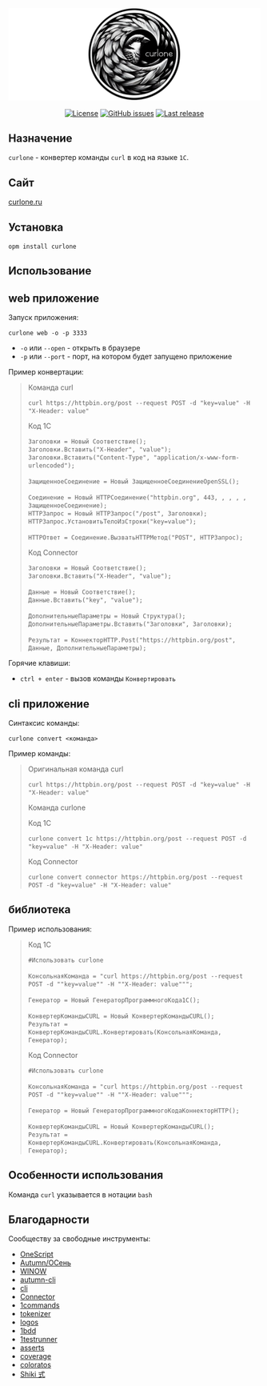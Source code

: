 ![](img/curlone-logo-horizontal.png)

<p align="center">
<a href="https://github.com/alei1180/curlone/blob/main/LICENSE"><img alt="License" src="https://img.shields.io/github/license/alei1180/curlone?style=badge"></a>
<a href="https://github.com/alei1180/curlone/issues"><img alt="GitHub issues" src="https://img.shields.io/github/issues-raw/alei1180/curlone?style=badge"></a>
<a href="https://github.com/alei1180/curlone/releases/latest"><img alt="Last release" src="https://img.shields.io/github/v/release/alei1180/curlone?include_prereleases&label=last%20release&style=badge"></a>
</p>

## Назначение

`curlone` - конвертер команды `curl` в код на языке `1С`.

## Сайт

[curlone.ru](http://curlone.ru/)

## Установка

```shell
opm install curlone
```

## Использование

## web приложение

Запуск приложения:

```shell
curlone web -o -p 3333
```

* `-o` или `--open` - открыть в браузере
* `-p` или `--port` - порт, на котором будет запущено приложение

Пример конвертации:

>Команда curl
>
>```shell
>curl https://httpbin.org/post --request POST -d "key=value" -H "X-Header: value"
>```
>
>Код 1C
>
>```bsl
>Заголовки = Новый Соответствие();
>Заголовки.Вставить("X-Header", "value");
>Заголовки.Вставить("Content-Type", "application/x-www-form-urlencoded");
>
>ЗащищенноеСоединение = Новый ЗащищенноеСоединениеOpenSSL();
>
>Соединение = Новый HTTPСоединение("httpbin.org", 443, , , , , ЗащищенноеСоединение);
>HTTPЗапрос = Новый HTTPЗапрос("/post", Заголовки);
>HTTPЗапрос.УстановитьТелоИзСтроки("key=value");
>
>HTTPОтвет = Соединение.ВызватьHTTPМетод("POST", HTTPЗапрос);
>```
>
>Код Connector
>
>```bsl
>Заголовки = Новый Соответствие();
>Заголовки.Вставить("X-Header", "value");
>
>Данные = Новый Соответствие();
>Данные.Вставить("key", "value");
>
>ДополнительныеПараметры = Новый Структура();
>ДополнительныеПараметры.Вставить("Заголовки", Заголовки);
>
>Результат = КоннекторHTTP.Post("https://httpbin.org/post", Данные, ДополнительныеПараметры);
>```

Горячие клавиши:

* `ctrl + enter` - вызов команды `Конвертировать`

## cli приложение

Синтаксис команды:

```shell
curlone convert <команда> 
```

Пример команды:

>Оригинальная команда curl
>
>```shell
>curl https://httpbin.org/post --request POST -d "key=value" -H "X-Header: value"
>```
>
>Команда curlone
>
>Код 1C
>
>```shell
>curlone convert 1c https://httpbin.org/post --request POST -d "key=value" -H "X-Header: value"
>```
>
>Код Connector
>
>```shell
>curlone convert connector https://httpbin.org/post --request POST -d "key=value" -H "X-Header: value"
>```

## библиотека

Пример использования:

>Код 1C
>
>```bsl
>#Использовать curlone
>
>КонсольнаяКоманда = "curl https://httpbin.org/post --request POST -d ""key=value"" -H ""X-Header: value""";
>
>Генератор = Новый ГенераторПрограммногоКода1С();
>
>КонвертерКомандыCURL = Новый КонвертерКомандыCURL();
>Результат = КонвертерКомандыCURL.Конвертировать(КонсольнаяКоманда, Генератор);
>```
>
>Код Connector
>
>```bsl
>#Использовать curlone
>
>КонсольнаяКоманда = "curl https://httpbin.org/post --request POST -d ""key=value"" -H ""X-Header: value""";
>
>Генератор = Новый ГенераторПрограммногоКодаКоннекторHTTP();
>
>КонвертерКомандыCURL = Новый КонвертерКомандыCURL();
>Результат = КонвертерКомандыCURL.Конвертировать(КонсольнаяКоманда, Генератор);
>```

## Особенности использования

Команда `curl` указывается в нотации `bash`

## Благодарности

Сообществу за свободные инструменты:

* [OneScript](https://github.com/EvilBeaver/OneScript)
* [Autumn/ОСень](https://github.com/autumn-library/autumn)
* [WINOW](https://github.com/autumn-library/winow)
* [autumn-cli](https://github.com/autumn-library/autumn-cli)
* [cli](https://github.com/oscript-library/cli)
* [Connector](https://github.com/vbondarevsky/Connector)
* [1commands](https://github.com/artbear/1commands)
* [tokenizer](https://github.com/Nivanchenko/tokenizer)
* [logos](https://github.com/oscript-library/logos)
* [1bdd](https://github.com/artbear/1bdd)
* [1testrunner](https://github.com/artbear/1testrunner)
* [asserts](https://github.com/oscript-library/asserts)
* [coverage](https://github.com/oscript-library/coverage)
* [coloratos](https://github.com/240596448/coloratos)
* [Shiki 式](https://github.com/shikijs/shiki)
